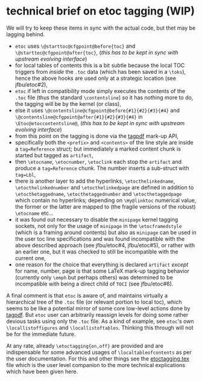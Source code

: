 # technical brief on etoc tagging (WIP)

We will try to keep these items in sync with the actual code, but thet may be lagging behind.

- `etoc` uses `\@starttoc@cfgpoint@before{toc}` and `\@starttoc@cfgpoint@after{toc}`, (*this has to be kept in sync with upstream evolving interface*)
- for local tables of contents this is a bit subtle because the local TOC triggers from *inside* the `.toc` data (which has been saved in a `\toks`), hence the above hooks are used only at a strategic location (see jfbu/etoc#2),
- `etoc` if left in compatibility mode simply executes the contents of the `.toc` file (thus the standard `\contentsline`) so it has nothing more to do, the tagging will be by the kernel (or class),
- else it uses `\@contentsline@cfgpoint@before{#1}{#2}{#3}{#4}` and `\@contentsline@cfgpoint@after{#1}{#2}{#3}{#4}` in `\Etoc@etoccontentsline@`, (*this has to be kept in sync with upstream evolving interface*)
- from this point on the tagging is done via the [tagpdf](https://github.com/latex3/tagpdf) mark-up API,
- specifically both the `<prefix>` and `<contents>` of the line style are inside a `tag=Reference` struct; but immediately a marked content chunk is started but tagged as `artifact`,
- then `\etocname`, `\etocnumber`, `\etoclink` each stop the `artifact` and produce a `tag=Reference` chunk.  The number inserts a sub-struct with `tag=Lbl`,
- there is another layer to add the hyperlinks, `\etocthelinkedname`, `\etocthelinkednumber` and `\etocthelinkedpage` are defined in addition to `\etocthetaggedname`, `\etocthetaggednumber` and `\etocthetaggedpage` which contain no hyperlinks; depending on `\Hy@linktoc` numerical value, the former or the latter are mapped to (the fragile versions of the robust) `\etocname` etc...
- it was found out necessary to disable the `minipage` kernel tagging sockets, not only for the usage of `minipage` in the `\etocframedstyle` (which is a framing around contents) but also as `minipage` can be used in the user toc line specifications and was found incompatible with the above described approach (see jfbu/etoc#4, jfbu/etoc#5), or rather with an earlier one, but it was checked to still be incompatible with the current one,
- one reason for the choice that everything is declared `artifact` *except* for name, number, page is that some LaTeX mark-up tagging behavior (currently only `\emph` but perhaps others) was determined to be incompatible with being a direct child of `TOCI` (see jfbu/etoc#6).

A final comment is that `etoc` is aware of, and maintains virtually a hierarchical tree of the `.toc` file (or relevant portion to local toc), which seems to be like a potential mirror of  some core low-level actions done by [tagpdf](https://github.com/latex3/tagpdf).  But `etoc` user can arbitrarily reassign levels for doing some rather devious tasks using only the `.toc` file.  As a kind of example, see `etoc`'s own `\locallistoffigures` and `\locallistoftables`.  Thinking this through will not be for the immediate future.

At any rate, already `\etoctagging{on,off}` are provided and are indispensable for some advanced usages of `\localtableofcontents` as per the user documentation.  For this and other things see the [etoctagging.tex](/etoctagging.tex) file which is the user level companion to the more technical explications which have been given here.
